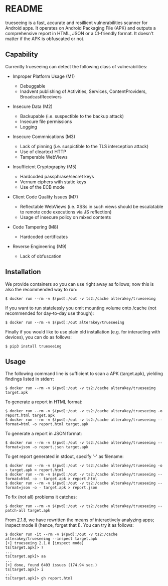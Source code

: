 # README

trueseeing is a fast, accurate and resillient vulnerabilities scanner for Android apps.  It operates on Android Packaging File (APK) and outputs a comprehensive report in HTML, JSON or a CI-friendly format.  It doesn't matter if the APK is obfuscated or not.

## Capability

Currently trueseeing can detect the following class of vulnerabilities:

  * Improper Platform Usage (M1)

	* Debuggable
	* Inadvent publishing of Activities, Services, ContentProviders, BroadcastReceivers

  * Insecure Data (M2)

	* Backupable (i.e. suspectible to the backup attack)
	* Insecure file permissions
	* Logging

  * Insecure Commnications (M3)

	* Lack of pinning (i.e. suspictible to the TLS interception attack)
	* Use of cleartext HTTP
	* Tamperable WebViews

  * Insufficient Cryptography (M5)

	* Hardcoded passphrase/secret keys
	* Vernum ciphers with static keys
	* Use of the ECB mode

  * Client Code Quality Issues (M7)

	* Reflectable WebViews (i.e. XSSs in such views should be escalatable to remote code executions via JS reflection)
	* Usage of insecure policy on mixed contents

  * Code Tampering (M8)

	* Hardcoded certificates

  * Reverse Engineering (M9)

	* Lack of obfuscation

## Installation

We provide containers so you can use right away as follows; now this is also the recommended way to run:

	$ docker run --rm -v $(pwd):/out -v ts2:/cache alterakey/trueseeing

If you want to run statelessly you omit mounting volume onto /cache (not recommended for day-to-day use though):

	$ docker run --rm -v $(pwd):/out alterakey/trueseeing

Finally if you would like to use plain old installation (e.g. for interacting with devices), you can do as follows:

	$ pip3 install trueseeing

## Usage

The following command line is sufficient to scan a APK (target.apk), yielding findings listed in stderr:

	$ docker run --rm -v $(pwd):/out -v ts2:/cache alterakey/trueseeing target.apk

To generate a report in HTML format:

	$ docker run --rm -v $(pwd):/out -v ts2:/cache alterakey/trueseeing -o report.html target.apk
	$ docker run --rm -v $(pwd):/out -v ts2:/cache alterakey/trueseeing --format=html -o report.html target.apk

To generate a report in JSON format:

	$ docker run --rm -v $(pwd):/out -v ts2:/cache alterakey/trueseeing --format=json -o report.json target.apk

To get report generated in stdout, specify '-' as filename:

	$ docker run --rm -v $(pwd):/out -v ts2:/cache alterakey/trueseeing -o - target.apk > report.html
	$ docker run --rm -v $(pwd):/out -v ts2:/cache alterakey/trueseeing --format=html -o - target.apk > report.html
	$ docker run --rm -v $(pwd):/out -v ts2:/cache alterakey/trueseeing --format=json -o - target.apk > report.json

To fix (not all) problems it catches:

	$ docker run --rm -v $(pwd):/out -v ts2:/cache alterakey/trueseeing --patch-all target.apk

From 2.1.8, we have rewritten the means of interactively analyzing apps; inspect mode II (hence, forget that I). You can try it as follows:

	$ docker run -it --rm -v $(pwd):/out -v ts2:/cache alterakey/trueseeing --inspect target.apk
	[+] trueseeing 2.1.8 [inspect mode]
	ts[target.apk]> ?
	...
	ts[target.apk]> aa
	...
	[+] done, found 6403 issues (174.94 sec.)
	ts[target.apk]> i
	...
	ts[target.apk]> gh report.html
